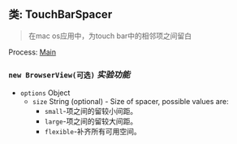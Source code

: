 ## 类: TouchBarSpacer

> 在mac os应用中，为touch bar中的相邻项之间留白

Process: [Main](../tutorial/application-architecture.md#main-and-renderer-processes)

### `new BrowserView(可选)` _实验功能_

* `options` Object
  * `size` String (optional) - Size of spacer, possible values are:
    * ` small `-项之间的留较小间距。
    * ` large `-项之间的留较大间距。
    * ` flexible `-补齐所有可用空间。
